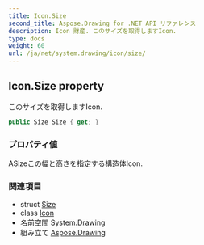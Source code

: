 ```yaml
---
title: Icon.Size
second_title: Aspose.Drawing for .NET API リファレンス
description: Icon 財産. このサイズを取得しますIcon.
type: docs
weight: 60
url: /ja/net/system.drawing/icon/size/
---
```

## Icon.Size property

このサイズを取得しますIcon.

```csharp
public Size Size { get; }
```

### プロパティ値

ASizeこの幅と高さを指定する構造体Icon.

### 関連項目

* struct [Size](../../size/)
* class [Icon](../)
* 名前空間 [System.Drawing](../../icon/)
* 組み立て [Aspose.Drawing](../../../)


